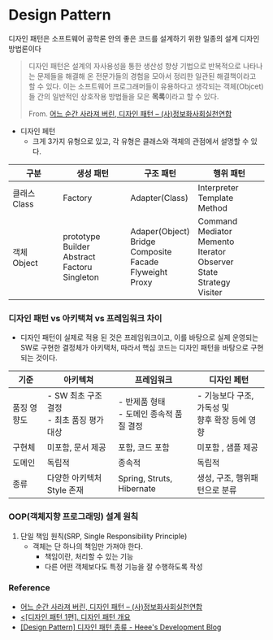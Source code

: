 # Design Pattern

디자인 패턴은 소프트웨어 공학론 안의 좋은 코드를 설계하기 위한 일종의 설계 디자인 방법론이다

> 디자인 패턴은 설계의 자사용성을 통한 생산성 향샹 기법으로 반복적으로 나타나는 문제들을 해결해 온 전문가들의 경험을 모아서 정리한 일관된 해결책이라고 할 수 있다. 이는 소프트웨어 프로그래머들이 유용하다고 생각되는 객체(Objcet) 들 간의 일반적인 상호작용 방법들을 모은 **목록**이라고 할 수 있다.
>
> From.  [어느 순간 사라져 버린, 디자인 패턴 – (사)정보화사회실천연합](https://www.cisp.or.kr/archives/18726) 



- 디자인 페턴
  - 크게 3가지 유형으로 있고, 각 유형은 클래스와 객체의 관점에서 설명할 수 있다.

| 구분         | 생성 패턴                                                   | 구조 패턴                                                    | 행위 패턴                                                    |
| ------------ | ----------------------------------------------------------- | ------------------------------------------------------------ | ------------------------------------------------------------ |
| 클래스 Class | Factory                                                     | Adapter(Class)                                               | Interpreter<br />Template Method                             |
| 객체 Object  | prototype<br />Builder<br />Abstract Factoru<br />Singleton | Adaper(Object)<br />Bridge<br />Composite<br />Facade<br />Flyweight<br />Proxy | Command<br />Mediator<br />Memento<br />Iterator<br />Observer<br />State<br />Strategy<br />Visiter |



### 디자인 패턴 vs 아키택쳐 vs 프레임워크 차이

- 디자인 패턴이 실제로 적용 된 것은 프레임워크이고, 이를 바탕으로 실제 운영되는 SW로 구현한 결정체가 아키택처, 따라서 핵심 코드는 디자인 패턴을 바탕으로 구현되는 것이다.

| 기준        | 아키텍쳐                                       | 프레임워크                                   | 디자인 페턴                                          |
| ----------- | ---------------------------------------------- | -------------------------------------------- | ---------------------------------------------------- |
| 품징 영향도 | - SW 최초 구조 결정<br />- 최초 품징 평가 대상 | - 반제품 형태<br />- 도메인 종속적 품질 결정 | - 기능보다 구조, 가독성 및 <br />향후 확장 등에 영향 |
| 구현체      | 미포함, 문서 제공                              | 포함, 코드 포함                              | 미포함 , 샘플 제공                                   |
| 도메인      | 독립적                                         | 종속적                                       | 독립적                                               |
| 종류        | 다양한 아키텍처 Style 존재                     | Spring, Struts, Hibernate                    | 생성, 구조, 행위패턴으로 분류                        |



### OOP(객체지향 프로그래밍) 설계 원칙

1. 단일 책임 원칙(SRP, Single Responsibility Principle)
   - 객체는 단 하나의 책임만 가져야 한다.
     - 책임이란, 처리할 수 있는 기능
     - 다른 어떤 객체보다도 특정 기능을 잘 수행하도록 작성



### Reference

-  [어느 순간 사라져 버린, 디자인 패턴 – (사)정보화사회실천연합](https://www.cisp.or.kr/archives/18726) 
- [<[디자인 패턴 1편]. 디자인 패턴 개요](https://dailyheumsi.tistory.com/148?category=855210) 
- [[Design Pattern] 디자인 패턴 종류 - Heee's Development Blog](https://gmlwjd9405.github.io/2018/07/06/design-pattern.html) 